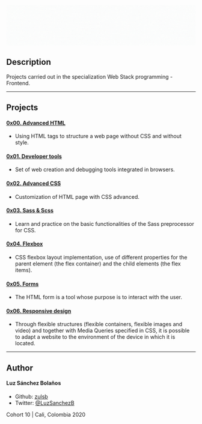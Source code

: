 ![Banner](bannerprincipal.gif)

## Description

Projects carried out in the specialization Web Stack programming - Frontend.

---

## Projects
#### [0x00. Advanced HTML](./0x00-html_advanced)
* Using HTML tags to structure a web page without CSS and without style.
#### [0x01. Developer tools](./0x01-developer_tools)
* Set of web creation and debugging tools integrated in browsers.
#### [0x02. Advanced CSS](./0x02-CSS_advanced)
* Customization of HTML page with CSS advanced.
#### [0x03. Sass & Scss](./0x03-sass_scss)
* Learn and practice on the basic functionalities of the Sass preprocessor for CSS.
#### [0x04. Flexbox](./0x04-flexbox)
* CSS flexbox layout implementation, use of different properties for the parent element (the flex container) and the child elements (the flex items).
#### [0x05. Forms](./0x05-form)
* The HTML form is a tool whose purpose is to interact with the user.
#### [0x06. Responsive design](./0x06-responsive_design)
* Through flexible structures (flexible containers, flexible images and video) and together with Media Queries specified in CSS, it is possible to adapt a website to the environment of the device in which it is located.
---

## Author
#### Luz Sánchez Bolaños
- Github: [zulsb](https://github.com/zulsb)
- Twitter: [@LuzSanchezB](https://twitter.com/LuzSanchezB)

Cohort 10 | Cali, Colombia 2020
